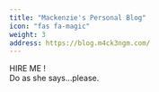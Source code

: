 ```yaml
---
title: "Mackenzie's Personal Blog"
icon: "fas fa-magic"
weight: 3
address: https://blog.m4ck3ngm.com/
---
```

HIRE ME !<br/>Do as she says...please.
